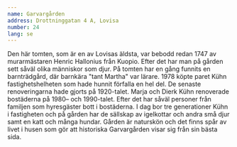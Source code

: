 ```yaml
---
name: Garvargården
address: Drottninggatan 4 A, Lovisa
number: 24
lang: se
---
```

Den här tomten, som är en av Lovisas äldsta, var bebodd redan 1747 av murarmästaren Henric Hallonius från Kuopio. Efter det har man på gården sett såväl olika människor som djur. På tomten har en gång funnits en barnträdgård, där barnkära "tant Martha" var lärare. 1978 köpte paret Kühn fastighetshelheten som hade hunnit förfalla en hel del. De senaste renoveringarna hade gjorts på 1920-talet. Marja och Dierk Kühn renoverade bostäderna på 1980– och 1990-talet. Efter det har såväl personer från familjen som hyresgäster bott i bostäderna. I dag bor tre generationer Kühn i fastigheten och på gården har de sällskap av igelkottar och andra små djur samt en katt och många hundar. Gården är naturskön och det finns spår av livet i husen som gör att historiska Garvargården visar sig från sin bästa sida.
